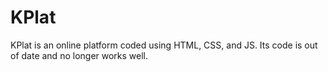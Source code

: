 # KPlat
KPlat is an online platform coded using HTML, CSS, and JS. Its code is out of date and no longer works well.

